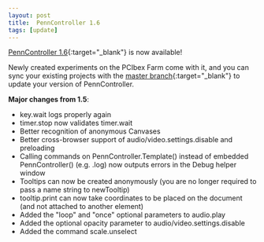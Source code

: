 ```yaml
---
layout: post
title:  PennController 1.6
tags: [update]
---
```


[PennController 1.6](https://github.com/PennController/penncontroller/tree/master/releases/1.6){:target="_blank"} is now available!

Newly created experiments on the PCIbex Farm come with it, and you can sync your existing projects with the [master branch](https://github.com/PennController/Sync){:target="_blank"} to update your version of PennController.

**Major changes from 1.5**:

+ key.wait logs properly again
+ timer.stop now validates timer.wait
+ Better recognition of anonymous Canvases
+ Better cross-browser support of audio/video.settings.disable and preloading
+ Calling commands on PennController.Template() instead of embedded PennController() (e.g. .log) now outputs errors in the Debug helper window
+ Tooltips can now be created anonymously (you are no longer required to pass a name string to newTooltip)
+ tooltip.print can now take coordinates to be placed on the document (and not attached to another element)
+ Added the "loop" and "once" optional parameters to audio.play
+ Added the optional opacity parameter to audio/video.settings.disable
+ Added the command scale.unselect